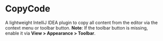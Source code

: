 # CopyCode
A lightweight IntelliJ IDEA plugin to copy all content from the editor via the context menu or toolbar button.   **Note**: If the toolbar button is missing, enable it via **View > Appearance > Toolbar**.

